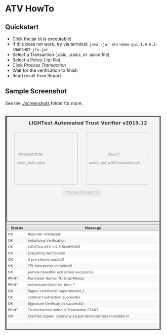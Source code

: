 # ATV HowTo

## Quickstart

* Click the jar (it is executable)
* If this does not work, try via terminal:
  `java -jar atv-demo-gui-1.9.6.1-SNAPSHOT-jfx.jar`
* Select a Transaction (.asic, .asics, or .asice file)
* Select a Policy (.tpl file)
* Click *Process Transaction*
* Wait for the verification to finish
* Read result from Report


## Sample Screenshot

See the [./screenshots](screenshots) folder for more.

![](screenshots/3_executing.png)

